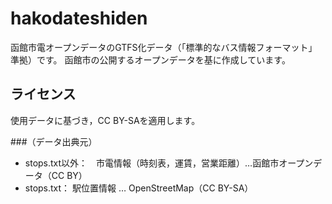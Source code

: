 # hakodateshiden
函館市電オープンデータのGTFS化データ（「標準的なバス情報フォーマット」準拠）です。
函館市の公開するオープンデータを基に作成しています。

## ライセンス
使用データに基づき，CC BY-SAを適用します。

###（データ出典元）
<ul>
<li>stops.txt以外：　市電情報（時刻表，運賃，営業距離）…函館市オープンデータ（CC BY）</li>
<li>stops.txt： 駅位置情報 … OpenStreetMap（CC BY-SA）</li>
</ul>
